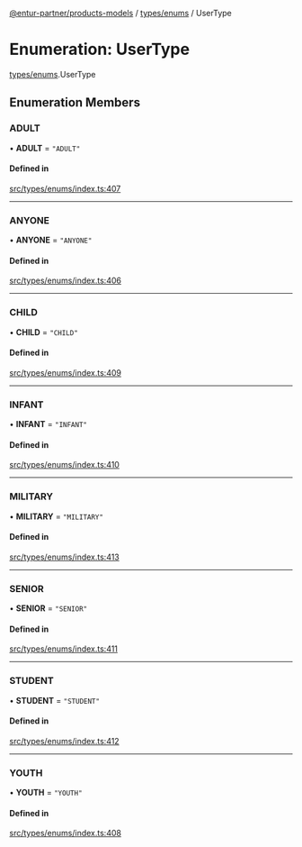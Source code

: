 [@entur-partner/products-models](../README.md) / [types/enums](../modules/types_enums.md) / UserType

# Enumeration: UserType

[types/enums](../modules/types_enums.md).UserType

## Enumeration Members

### ADULT

• **ADULT** = ``"ADULT"``

#### Defined in

[src/types/enums/index.ts:407](https://github.com/entur/products-models/blob/main/src/types/enums/index.ts#L407)

___

### ANYONE

• **ANYONE** = ``"ANYONE"``

#### Defined in

[src/types/enums/index.ts:406](https://github.com/entur/products-models/blob/main/src/types/enums/index.ts#L406)

___

### CHILD

• **CHILD** = ``"CHILD"``

#### Defined in

[src/types/enums/index.ts:409](https://github.com/entur/products-models/blob/main/src/types/enums/index.ts#L409)

___

### INFANT

• **INFANT** = ``"INFANT"``

#### Defined in

[src/types/enums/index.ts:410](https://github.com/entur/products-models/blob/main/src/types/enums/index.ts#L410)

___

### MILITARY

• **MILITARY** = ``"MILITARY"``

#### Defined in

[src/types/enums/index.ts:413](https://github.com/entur/products-models/blob/main/src/types/enums/index.ts#L413)

___

### SENIOR

• **SENIOR** = ``"SENIOR"``

#### Defined in

[src/types/enums/index.ts:411](https://github.com/entur/products-models/blob/main/src/types/enums/index.ts#L411)

___

### STUDENT

• **STUDENT** = ``"STUDENT"``

#### Defined in

[src/types/enums/index.ts:412](https://github.com/entur/products-models/blob/main/src/types/enums/index.ts#L412)

___

### YOUTH

• **YOUTH** = ``"YOUTH"``

#### Defined in

[src/types/enums/index.ts:408](https://github.com/entur/products-models/blob/main/src/types/enums/index.ts#L408)

